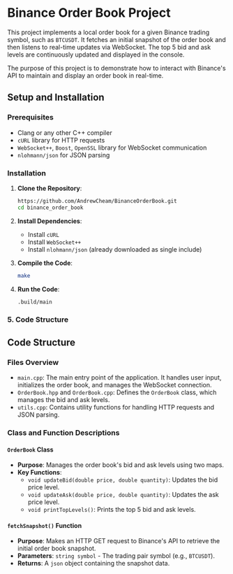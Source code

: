 # Binance Order Book Project

This project implements a local order book for a given Binance trading symbol, such as `BTCUSDT`. It fetches an initial snapshot of the order book and then listens to real-time updates via WebSocket. The top 5 bid and ask levels are continuously updated and displayed in the console.

The purpose of this project is to demonstrate how to interact with Binance's API to maintain and display an order book in real-time.

## Setup and Installation

### Prerequisites

- Clang or any other C++ compiler
- `cURL` library for HTTP requests
- `WebSocket++`, `Boost`, `OpenSSL` library for WebSocket communication
- `nlohmann/json` for JSON parsing

### Installation

1. **Clone the Repository**:

   ```sh
   https://github.com/AndrewCheam/BinanceOrderBook.git
   cd binance_order_book
   ```

2. **Install Dependencies**:

   - Install `cURL`
   - Install `WebSocket++`
   - Install `nlohmann/json` (already downloaded as single include)

3. **Compile the Code**:
   ```sh
   make
   ```
4. **Run the Code**:
   ```sh
   .build/main
   ```

### 5. **Code Structure**

## Code Structure

### Files Overview

- `main.cpp`: The main entry point of the application. It handles user input, initializes the order book, and manages the WebSocket connection.
- `OrderBook.hpp` and `OrderBook.cpp`: Defines the `OrderBook` class, which manages the bid and ask levels.
- `utils.cpp`: Contains utility functions for handling HTTP requests and JSON parsing.

### Class and Function Descriptions

#### `OrderBook` Class

- **Purpose**: Manages the order book's bid and ask levels using two maps.
- **Key Functions**:
  - `void updateBid(double price, double quantity)`: Updates the bid price level.
  - `void updateAsk(double price, double quantity)`: Updates the ask price level.
  - `void printTopLevels()`: Prints the top 5 bid and ask levels.

#### `fetchSnapshot()` Function

- **Purpose**: Makes an HTTP GET request to Binance's API to retrieve the initial order book snapshot.
- **Parameters**: `string symbol` - The trading pair symbol (e.g., `BTCUSDT`).
- **Returns**: A `json` object containing the snapshot data.
